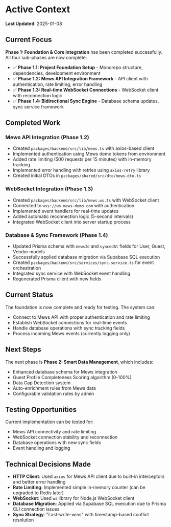 # Active Context

**Last Updated**: 2025-01-08

## Current Focus

**Phase 1: Foundation & Core Integration** has been completed successfully. All four sub-phases are now complete:

- ✅ **Phase 1.1: Project Foundation Setup** - Monorepo structure, dependencies, development environment
- ✅ **Phase 1.2: Mews API Integration Framework** - API client with authentication, rate limiting, error handling
- ✅ **Phase 1.3: Real-time WebSocket Connections** - WebSocket client with reconnection logic
- ✅ **Phase 1.4: Bidirectional Sync Engine** - Database schema updates, sync service framework

## Completed Work

### Mews API Integration (Phase 1.2)
- Created `packages/backend/src/lib/mews.ts` with axios-based client
- Implemented authentication using Mews demo tokens from environment
- Added rate limiting (500 requests per 15 minutes) with in-memory tracking
- Implemented error handling with retries using `axios-retry` library
- Created initial DTOs in `packages/shared/src/dto/mews.dto.ts`

### WebSocket Integration (Phase 1.3)
- Created `packages/backend/src/lib/mews.ws.ts` with WebSocket client
- Connected to `wss://ws.mews-demo.com` with authentication
- Implemented event handlers for real-time updates
- Added automatic reconnection logic (5-second intervals)
- Integrated WebSocket client into server startup process

### Database & Sync Framework (Phase 1.4)
- Updated Prisma schema with `mewsId` and `syncedAt` fields for User, Guest, Vendor models
- Successfully applied database migration via Supabase SQL execution
- Created `packages/backend/src/services/sync.service.ts` for event orchestration
- Integrated sync service with WebSocket event handling
- Regenerated Prisma client with new fields

## Current Status

The foundation is now complete and ready for testing. The system can:
- Connect to Mews API with proper authentication and rate limiting
- Establish WebSocket connections for real-time events
- Handle database operations with sync tracking fields
- Process incoming Mews events (currently logging only)

## Next Steps

The next phase is **Phase 2: Smart Data Management**, which includes:
- Enhanced database schema for Mews integration
- Guest Profile Completeness Scoring algorithm (0-100%)
- Data Gap Detection system
- Auto-enrichment rules from Mews data
- Configurable validation rules by admin

## Testing Opportunities

Current implementation can be tested for:
- Mews API connectivity and rate limiting
- WebSocket connection stability and reconnection
- Database operations with new sync fields
- Event handling and logging

## Technical Decisions Made

- **HTTP Client**: Used `axios` for Mews API client due to built-in interceptors and better error handling
- **Rate Limiting**: Implemented simple in-memory counter (can be upgraded to Redis later)
- **WebSocket**: Used `ws` library for Node.js WebSocket client
- **Database Migration**: Applied via Supabase SQL execution due to Prisma CLI connection issues
- **Sync Strategy**: "Last-write-wins" with timestamp-based conflict resolution
